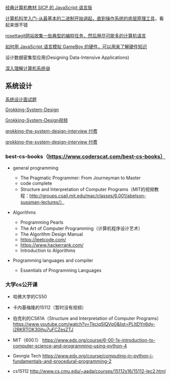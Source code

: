 [经典计算机教材 SICP 的 JavaScript 语言版](https://sicp.comp.nus.edu.sg/)

[计算机科学入门-从最基本的二进制开始讲起，直到操作系统的底层原理工具](https://www.bottomupcs.com/index.xhtml)，看起来很不错

[rosettagit网站收集一些典型的编程任务，然后用尽可能多的计算机语言](https://rosettagit.org/)

[如何用 JavaScript 语言模拟 GameBoy 的硬件，可以用来了解硬件知识](http://imrannazar.com/GameBoy-Emulation-in-JavaScript:-The-CPU)

设计数据密集型应用(Designing Data-Intensive Applications)

[深入理解计算机系统😅](https://wdxtub.com/csapp/thin-csapp-0/2016/04/16/)

## 系统设计

[系统设计面试题](https://www.educative.io/courses/grokking-the-system-design-interview?aff=BYZE)

[Grokking-System-Design](https://github.com/Jeevan-kumar-Raj/Grokking-System-Design)

[Grokking-System-Design视频](https://www.youtube.com/playlist?list=PLyZIkzkRXymSgo05YWzp7fW36VFvAgxh0)

[grokking-the-system-design-interview 付费](https://www.educative.io/courses/grokking-the-system-design-interview?affiliate_id=5749180081373184)

[grokking-the-system-design-interview 付费](https://designgurus.org/course/grokking-the-system-design-interview)

### best-cs-books（https://www.coderscat.com/best-cs-books）

- general programming
    - The Pragmatic Programmer: From Journeyman to Master
    - code complete
    - Structure and Interpretation of Computer Programs（MIT的视频教程：http://groups.csail.mit.edu/mac/classes/6.001/abelson-sussman-lectures/）

-  Algorithms
    - Programming Pearls
    - The Art of Computer Programming（计算机程序设计艺术）
    - The Algorithm Design Manual
    - https://leetcode.com/
    - https://www.hackerrank.com/
    - Introduction to Algorithms

- Programming languages and compiler
    - Essentials of Programming Languages


### 大学cs公开课

- 哈佛大学的CS50

- 卡内基梅隆的15112（暂时没有视频）

- 伯克利的CS61A（Structure and Interpretation of Computer Programs）
https://www.youtube.com/watch?v=Tkciq5IQVp0&list=PLItDYn6dy-i2RKRTOK30ihu7uFCZesZTJ

- MIT（600.1）
https://www.edx.org/course/6-00-1x-introduction-to-computer-science-and-programming-using-python-4

- Georgia Tech
https://www.edx.org/course/computing-in-python-i-fundamentals-and-procedural-programming-2

- cs15112
http://www.cs.cmu.edu/~aada/courses/15112s16/15112-lec2.html
